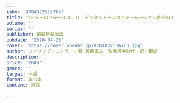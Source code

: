 ```yaml
---
isbn: '9784022516763'
title: コトラーのリテール４．０　デジタルトランスフォーメーション時代の１
volume: ''
series: ''
publisher: 朝日新聞出版
pubdate: '2020-04-20'
cover: 'https://cover.openbd.jp/9784022516763.jpg'
author: フィリップ・コトラー／著 恩藏直人・監高沢亜砂代・訳／翻訳
description: ''
price: '2600'
genre: ''
target: 一般
format: 単行本
content: 経営

---
```


